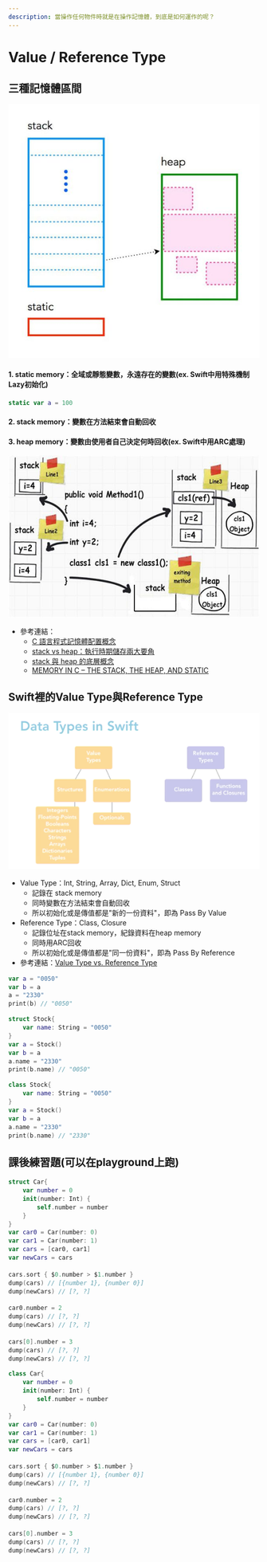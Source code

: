 ```yaml
---
description: 當操作任何物件時就是在操作記憶體，到底是如何運作的呢？
---
```


# Value / Reference Type

## 三種記憶體區間

![&#x4E09;&#x5927;&#x5340;&#x584A;](../.gitbook/assets/memory.jpg)

#### 1. static memory：全域或靜態變數，永遠存在的變數\(ex. Swift中用特殊機制Lazy初始化\)

```swift
static var a = 100
```

#### 2. stack memory：變數在方法結束會自動回收

#### 3. heap memory：變數由使用者自己決定何時回收\(ex. Swift中用ARC處理\)

![&#x8A18;&#x61B6;&#x9AD4;&#x5340;&#x584A;&#x7684;&#x64CD;&#x4F5C;](../.gitbook/assets/heap_stack.jpg)

* 參考連結：
  * [C 語言程式記憶體配置概念](https://blog.gtwang.org/programming/memory-layout-of-c-program/)
  * [stack vs heap：執行時期儲存兩大要角](https://antrash.pixnet.net/blog/post/70456505)
  * [stack 與 heap 的底層概念](https://nwpie.blogspot.com/2017/05/5-stack-heap.html)
  * [MEMORY IN C – THE STACK, THE HEAP, AND STATIC](https://craftofcoding.wordpress.com/2015/12/07/memory-in-c-the-stack-the-heap-and-static/)

## Swift裡的Value Type與Reference Type <a id="a395"></a>

![](../.gitbook/assets/1_duhwiv0rpm0v97peqvlr7a.png)

* Value Type：Int, String, Array, Dict, Enum, Struct
  * 記錄在 stack memory
  * 同時變數在方法結束會自動回收
  * 所以初始化或是傳值都是"新的一份資料"，即為 Pass By Value
* Reference Type：Class, Closure
  * 記錄位址在stack memory，紀錄資料在heap memory
  * 同時用ARC回收
  * 所以初始化或是傳值都是"同一份資料"，即為 Pass By Reference
* 參考連結：[Value Type vs. Reference Type](https://medium.com/@wuufone/%E5%AD%B8%E6%9C%83-swift-%E7%9A%84%E9%97%9C%E9%8D%B5-value-type-vs-reference-type-50d3034596a8)

```swift
var a = "0050"
var b = a
a = "2330"
print(b) // "0050"
```

```swift
struct Stock{
    var name: String = "0050"
}
var a = Stock()
var b = a
a.name = "2330"
print(b.name) // "0050"
```

```swift
class Stock{
    var name: String = "0050"
}
var a = Stock()
var b = a
a.name = "2330"
print(b.name) // "2330"
```

## 課後練習題\(可以在playground上跑\)

```swift
struct Car{
    var number = 0
    init(number: Int) {
        self.number = number
    }
}
var car0 = Car(number: 0)
var car1 = Car(number: 1)
var cars = [car0, car1]
var newCars = cars

cars.sort { $0.number > $1.number }
dump(cars) // [{number 1}, {number 0}]
dump(newCars) // [?, ?]

car0.number = 2
dump(cars) // [?, ?]
dump(newCars) // [?, ?]

cars[0].number = 3
dump(cars) // [?, ?]
dump(newCars) // [?, ?]
```

```swift
class Car{
    var number = 0
    init(number: Int) {
        self.number = number
    }
}
var car0 = Car(number: 0)
var car1 = Car(number: 1)
var cars = [car0, car1]
var newCars = cars

cars.sort { $0.number > $1.number }
dump(cars) // [{number 1}, {number 0}]
dump(newCars) // [?, ?]

car0.number = 2
dump(cars) // [?, ?]
dump(newCars) // [?, ?]

cars[0].number = 3
dump(cars) // [?, ?]
dump(newCars) // [?, ?]
```


